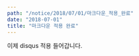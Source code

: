 ```yaml
---
path: "/notice/2018/07/01/마크다운_적용_완료"
date: "2018-07-01"
title: "마크다운 적용 완료"
---
```


이제 disqus 적용 들어갑니다.
